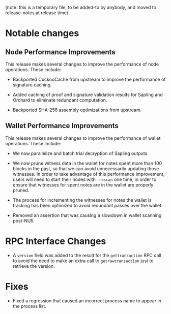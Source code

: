 (note: this is a temporary file, to be added-to by anybody, and moved to
release-notes at release time)

Notable changes
===============

Node Performance Improvements
-----------------------------

This release makes several changes to improve the performance of node operations.
These include:

- Backported CuckooCache from upstream to improve the performance of signature
  caching.

- Added caching of proof and signature validation results for Sapling and
  Orchard to eliminate redundant computation.

- Backported SHA-256 assembly optimizations from upstream.

Wallet Performance Improvements
-------------------------------

This release makes several changes to improve the performance of wallet operations.
These include:

- We now parallelize and batch trial decryption of Sapling outputs.

- We now prune witness data in the wallet for notes spent more than 100 blocks
  in the past, so that we can avoid unnecessarily updating those witnesses.
  In order to take advantage of this performance improvement, users will need
  to start their nodes with `-rescan` one time, in order to ensure that witnesses
  for spent notes are in the wallet are properly pruned.

- The process for incrementing the witnesses for notes the wallet is tracking
  has been optimized to avoid redundant passes over the wallet.

- Removed an assertion that was causing a slowdown in wallet scanning post-NU5.

RPC Interface Changes
=====================

- A `version` field was added to the result for the `gettransaction` RPC call to
  avoid the need to make an extra call to `getrawtransaction` just to retrieve
  the version.

Fixes
=====

- Fixed a regression that caused an incorrect process name to appear in the
  process list.
